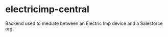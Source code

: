 # electricimp-central #
Backend used to mediate between an Electric Imp device and a Salesforce org.
